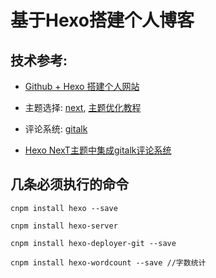 # 基于Hexo搭建个人博客

## 技术参考:
- [Github + Hexo 搭建个人网站](https://zhuanlan.zhihu.com/p/26625249)

- 主题选择: [next](https://github.com/iissnan/hexo-theme-next), [主题优化教程](http://shenzekun.cn/hexo%E7%9A%84next%E4%B8%BB%E9%A2%98%E4%B8%AA%E6%80%A7%E5%8C%96%E9%85%8D%E7%BD%AE%E6%95%99%E7%A8%8B.html)

- 评论系统: [gitalk](https://github.com/gitalk/gitalk)

- [Hexo NexT主题中集成gitalk评论系统](https://asdfv1929.github.io/2018/01/20/gitalk/)

## 几条必须执行的命令
```
cnpm install hexo --save

cnpm install hexo-server

cnpm install hexo-deployer-git --save

cnpm install hexo-wordcount --save //字数统计
```
